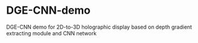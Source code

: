 # DGE-CNN-demo
DGE-CNN demo for 2D-to-3D holographic display based on depth gradient extracting module and CNN network
